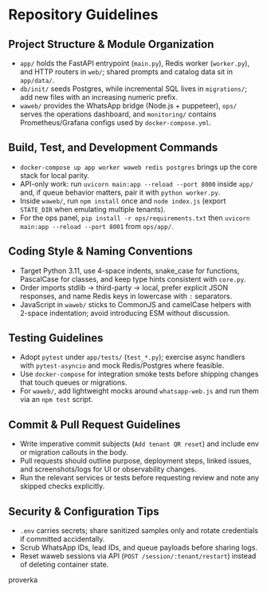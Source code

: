 # Repository Guidelines

## Project Structure & Module Organization
- `app/` holds the FastAPI entrypoint (`main.py`), Redis worker (`worker.py`), and HTTP routers in `web/`; shared prompts and catalog data sit in `app/data/`.
- `db/init/` seeds Postgres, while incremental SQL lives in `migrations/`; add new files with an increasing numeric prefix.
- `waweb/` provides the WhatsApp bridge (Node.js + puppeteer), `ops/` serves the operations dashboard, and `monitoring/` contains Prometheus/Grafana configs used by `docker-compose.yml`.

## Build, Test, and Development Commands
- `docker-compose up app worker waweb redis postgres` brings up the core stack for local parity.
- API-only work: run `uvicorn main:app --reload --port 8000` inside `app/` and, if queue behavior matters, pair it with `python worker.py`.
- Inside `waweb/`, run `npm install` once and `node index.js` (export `STATE_DIR` when emulating multiple tenants).
- For the ops panel, `pip install -r ops/requirements.txt` then `uvicorn main:app --reload --port 8001` from `ops/app/`.

## Coding Style & Naming Conventions
- Target Python 3.11, use 4-space indents, snake_case for functions, PascalCase for classes, and keep type hints consistent with `core.py`.
- Order imports stdlib → third-party → local, prefer explicit JSON responses, and name Redis keys in lowercase with `:` separators.
- JavaScript in `waweb/` sticks to CommonJS and camelCase helpers with 2-space indentation; avoid introducing ESM without discussion.

## Testing Guidelines
- Adopt `pytest` under `app/tests/` (`test_*.py`); exercise async handlers with `pytest-asyncio` and mock Redis/Postgres where feasible.
- Use `docker-compose` for integration smoke tests before shipping changes that touch queues or migrations.
- For `waweb/`, add lightweight mocks around `whatsapp-web.js` and run them via an `npm test` script.

## Commit & Pull Request Guidelines
- Write imperative commit subjects (`Add tenant QR reset`) and include env or migration callouts in the body.
- Pull requests should outline purpose, deployment steps, linked issues, and screenshots/logs for UI or observability changes.
- Run the relevant services or tests before requesting review and note any skipped checks explicitly.

## Security & Configuration Tips
- `.env` carries secrets; share sanitized samples only and rotate credentials if committed accidentally.
- Scrub WhatsApp IDs, lead IDs, and queue payloads before sharing logs.
- Reset waweb sessions via API (`POST /session/:tenant/restart`) instead of deleting container state.

proverka
